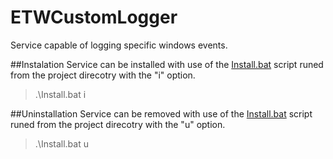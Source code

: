 # ETWCustomLogger
Service capable of logging specific windows events.

##Instalation
Service can be installed with use of the [Install.bat](./ETWLogger/Install.bat) script runed from the project direcotry with the "i" option.

>.\Install.bat i

##Uninstallation 
Service can be removed with use of the [Install.bat](./ETWLogger/Install.bat) script runed from the project direcotry with the "u" option.

>.\Install.bat u

